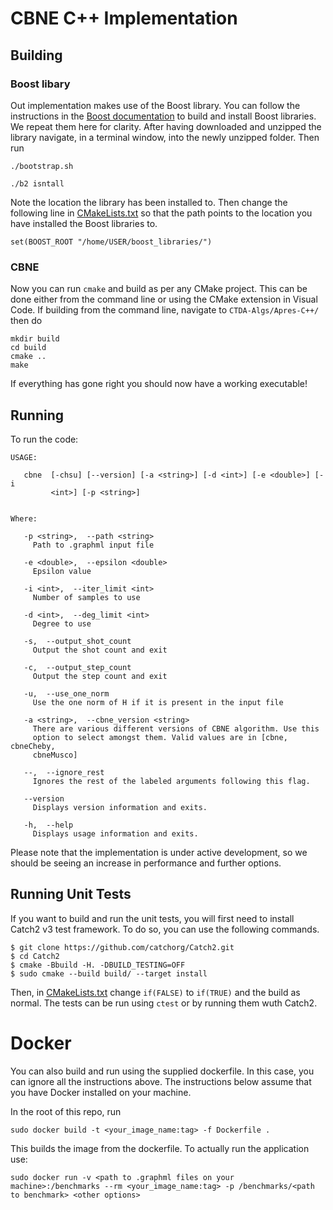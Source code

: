 # CBNE C++ Implementation
## Building

### Boost libary

Out implementation makes use of the Boost library. You can follow the instructions in the [Boost documentation](https://www.boost.org/doc/libs/1_68_0/more/getting_started/unix-variants.html) to build and install Boost libraries. We repeat them here for clarity. After having downloaded and unzipped the library navigate, in a terminal window, into the newly unzipped folder. Then run

```
./bootstrap.sh
```

```
./b2 isntall
```

Note the location the library has been installed to. Then change the following line in [CMakeLists.txt](https://github.com/CQCL-DEV/CTDA-Algs/blob/main/CBNE-Serial-C%2B%2B/CMakeLists.txt) so that the path points to the location you have installed the Boost libraries to.

```
set(BOOST_ROOT "/home/USER/boost_libraries/")
```

### CBNE

Now you can run `cmake` and build as per any CMake project. This can be done either from the command line or using the CMake extension in Visual Code. If building from the command line, navigate to `CTDA-Algs/Apres-C++/` then do 

```
mkdir build
cd build
cmake ..
make
```
If everything has gone right you should now have a working executable!

## Running

To run the code:

```
USAGE: 

   cbne  [-chsu] [--version] [-a <string>] [-d <int>] [-e <double>] [-i
         <int>] [-p <string>]


Where: 

   -p <string>,  --path <string>
     Path to .graphml input file

   -e <double>,  --epsilon <double>
     Epsilon value

   -i <int>,  --iter_limit <int>
     Number of samples to use

   -d <int>,  --deg_limit <int>
     Degree to use

   -s,  --output_shot_count
     Output the shot count and exit

   -c,  --output_step_count
     Output the step count and exit

   -u,  --use_one_norm
     Use the one norm of H if it is present in the input file

   -a <string>,  --cbne_version <string>
     There are various different versions of CBNE algorithm. Use this
     option to select amongst them. Valid values are in [cbne, cbneCheby,
     cbneMusco]

   --,  --ignore_rest
     Ignores the rest of the labeled arguments following this flag.

   --version
     Displays version information and exits.

   -h,  --help
     Displays usage information and exits.
```

Please note that the implementation is under active development, so we should be seeing an increase in performance and further options.

## Running Unit Tests

If you want to build and run the unit tests, you will first need to install Catch2 v3 test framework. To do so, you can use the following commands.

```
$ git clone https://github.com/catchorg/Catch2.git
$ cd Catch2
$ cmake -Bbuild -H. -DBUILD_TESTING=OFF
$ sudo cmake --build build/ --target install
```

Then, in [CMakeLists.txt](https://github.com/CQCL-DEV/QTDA-Algs/blob/ahmed-apres/ctda/Apres-C%2B%2B/CMakeLists.txt) change `if(FALSE)` to `if(TRUE)` and the build as normal. The tests can be run using `ctest` or by running them wuth Catch2.

# Docker

You can also build and run using the supplied dockerfile. In this case, you can ignore all the instructions above. The instructions below assume that you have Docker installed on your machine.

In the root of this repo, run

```
sudo docker build -t <your_image_name:tag> -f Dockerfile .
```

This builds the image from the dockerfile. To actually run the application use:

```
sudo docker run -v <path to .graphml files on your machine>:/benchmarks --rm <your_image_name:tag> -p /benchmarks/<path to benchmark> <other options>
```
